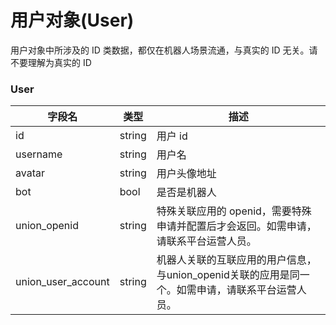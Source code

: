 # 用户对象(User)

用户对象中所涉及的 ID 类数据，都仅在机器人场景流通，与真实的 ID 无关。请不要理解为真实的 ID

### User
| 字段名       | 类型              | 描述           |
| ------------ | ----------------- | ---------------|
| id           | string            | 用户 id           |
| username     | string            | 用户名           |
| avatar       | string            | 用户头像地址           |
| bot          | bool              | 是否是机器人          |
| union_openid    | string        | 特殊关联应用的 openid，需要特殊申请并配置后才会返回。如需申请，请联系平台运营人员。   |
| union_user_account| string| 机器人关联的互联应用的用户信息，与union_openid关联的应用是同一个。如需申请，请联系平台运营人员。 |
